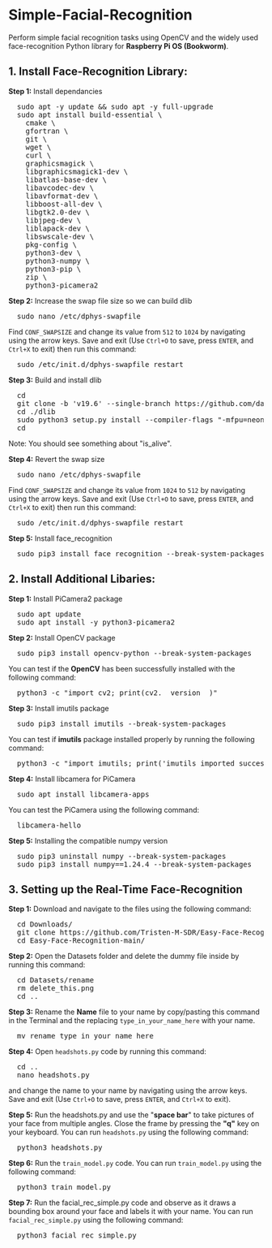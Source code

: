 # Simple-Facial-Recognition

Perform simple facial recognition tasks using OpenCV and the widely used face-recognition Python library for **Raspberry Pi OS (Bookworm)**. 

## 1. Install Face-Recognition Library: 

**Step 1:** Install dependancies

<pre>
  sudo apt -y update && sudo apt -y full-upgrade
  sudo apt install build-essential \
    cmake \
    gfortran \
    git \
    wget \
    curl \
    graphicsmagick \
    libgraphicsmagick1-dev \
    libatlas-base-dev \
    libavcodec-dev \
    libavformat-dev \
    libboost-all-dev \
    libgtk2.0-dev \
    libjpeg-dev \
    liblapack-dev \
    libswscale-dev \
    pkg-config \
    python3-dev \
    python3-numpy \
    python3-pip \
    zip \
    python3-picamera2
</pre>

**Step 2:** Increase the swap file size so we can build dlib

<pre>
  sudo nano /etc/dphys-swapfile
</pre>

Find `CONF_SWAPSIZE` and change its value from `512` to `1024` by navigating using the arrow keys. Save and exit (Use `Ctrl+O` to save, press `ENTER`, and `Ctrl+X` to exit) then run this command:

<pre>
  sudo /etc/init.d/dphys-swapfile restart
</pre>

**Step 3:** Build and install dlib
<pre>
  cd
  git clone -b 'v19.6' --single-branch https://github.com/davisking/dlib.git
  cd ./dlib
  sudo python3 setup.py install --compiler-flags "-mfpu=neon"
  cd
</pre>

Note: You should see something about "is_alive".

**Step 4:** Revert the swap size
<pre>
  sudo nano /etc/dphys-swapfile
</pre>

Find `CONF_SWAPSIZE` and change its value from `1024` to `512` by navigating using the arrow keys. Save and exit (Use `Ctrl+O` to save, press `ENTER`, and `Ctrl+X` to exit) then run this command:

<pre>
  sudo /etc/init.d/dphys-swapfile restart
</pre>

**Step 5:** Install face_recognition

<pre>
  sudo pip3 install face_recognition --break-system-packages
</pre>

## 2. Install Additional Libaries: 

**Step 1:** Install PiCamera2 package

<pre>
  sudo apt update
  sudo apt install -y python3-picamera2
</pre>  

**Step 2:** Install OpenCV package

<pre>
  sudo pip3 install opencv-python --break-system-packages
</pre>

You can test if the **OpenCV** has been successfully installed with the following command: 

<pre>
  python3 -c "import cv2; print(cv2.__version__)"
</pre>

**Step 3:** Install imutils package
<pre>
  sudo pip3 install imutils --break-system-packages
</pre>

You can test if **imutils** package installed properly by running the following command: 

<pre>
  python3 -c "import imutils; print('imutils imported successfully')"
</pre>

**Step 4:** Install libcamera for PiCamera

<pre>
  sudo apt install libcamera-apps
</pre>

You can test the PiCamera using the following command:

<pre>
  libcamera-hello
</pre>

**Step 5:** Installing the compatible numpy version

<pre>
  sudo pip3 uninstall numpy --break-system-packages
  sudo pip3 install numpy==1.24.4 --break-system-packages
</pre>

## 3. Setting up the Real-Time Face-Recognition
**Step 1:** Download and navigate to the files using the following command:

<pre>
  cd Downloads/
  git clone https://github.com/Tristen-M-SDR/Easy-Face-Recognition
  cd Easy-Face-Recognition-main/
</pre>

**Step 2:** Open the Datasets folder and delete the dummy file inside by running this command:

<pre>
  cd Datasets/rename
  rm delete_this.png
  cd ..
</pre>

**Step 3:** Rename the **Name** file to your name by copy/pasting this command in the Terminal and the replacing `type_in_your_name_here` with your name.

<pre>
  mv rename type_in_your_name_here
</pre>


**Step 4:** Open `headshots.py` code by running this command:

<pre>
  cd ..
  nano headshots.py
</pre>

and change the name to your name by navigating using the arrow keys. Save and exit (Use `Ctrl+O` to save, press `ENTER`, and `Ctrl+X` to exit).

**Step 5:** Run the headshots.py and use the "**space bar**" to take pictures of your face from multiple angles. Close the frame by pressing the **"q"** key on your keyboard. You can run `headshots.py` using the following command:

<pre>
  python3 headshots.py
</pre>

**Step 6:** Run the `train_model.py` code. You can run `train_model.py` using the following command:

<pre>
  python3 train_model.py
</pre>


**Step 7:** Run the facial_rec_simple.py code and observe as it draws a bounding box around your face and labels it with your name. You can run `facial_rec_simple.py` using the following command:

<pre>
  python3 facial_rec_simple.py
</pre>
